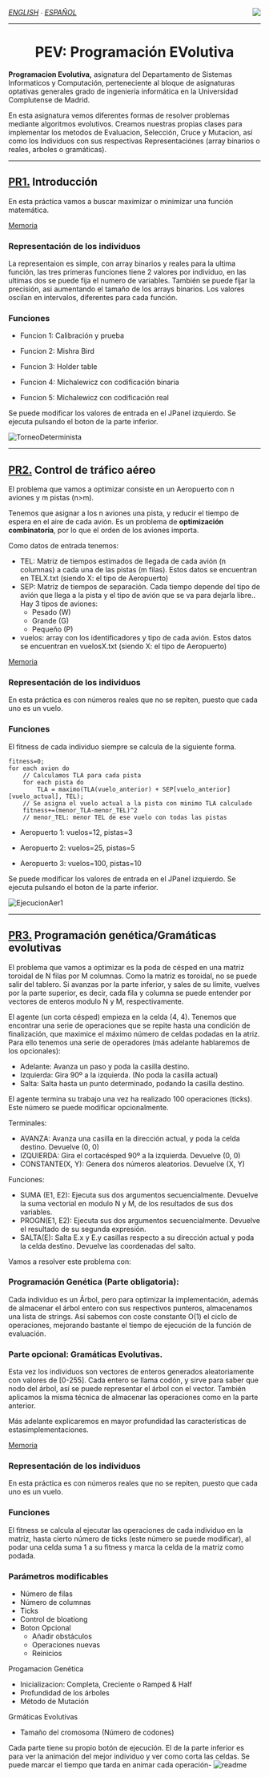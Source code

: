 *[ENGLISH](https://github.com/Danipiza/PEV/blob/main/README_ENG.md) ∙ [ESPAÑOL](README.md)* <img align="right" src="https://visitor-badge.laobi.icu/badge?page_id=danipiza.PEV" />

<hr>

<h1 align="center">
    PEV: Programación EVolutiva
</h1>

**Programacion Evolutiva,** asignatura del Departamento de Sistemas Informaticos y ́Computación, perteneciente al bloque de asignaturas optativas generales grado de ingeniería informática en la Universidad Complutense de Madrid.

En esta asignatura vemos diferentes formas de resolver problemas mediante algoritmos evolutivos. Creamos nuestras propias clases para implementar los metodos de Evaluacion, Selección, Cruce y Mutacion, así como los Individuos con sus respectivas Representaciónes (array binarios o reales, arboles o gramáticas).

---


## [PR1.](https://github.com/Danipiza/PEV/files/15047439/PR1.pdf) Introducción

En esta práctica vamos a buscar maximizar o minimizar una función matemática. 

[Memoria](https://github.com/Danipiza/PEV/files/15047587/Memoria.pdf)

### Representación de los individuos 
La representaion es simple, con array binarios y reales para la ultima función, las tres primeras funciones tiene 2 valores por individuo, en las ultimas dos se puede fija el numero de variables. También se puede fijar la precisión, asi aumentando el tamaño de los arrays binarios. Los valores oscilan en intervalos, diferentes para cada función.

### Funciones

- Funcion 1: Calibración y prueba

- Funcion 2: Mishra Bird

- Funcion 3: Holder table
  
- Funcion 4: Michalewicz con codificación binaria

- Funcion 5: Michalewicz con codificación real

Se puede modificar los valores de entrada en el JPanel izquierdo. Se ejecuta pulsando el boton de la parte inferior.

![TorneoDeterminista](https://github.com/Danipiza/PEV/assets/98972125/a3331053-55ed-4d3d-8c4e-9e23afb9a27b)


---

## [PR2.](https://github.com/Danipiza/PEV/files/15047437/PR2.pdf) Control de tráfico aéreo 

El problema que vamos a optimizar consiste en un Aeropuerto con n aviones y m pistas (n>m).

Tenemos que asignar a los n aviones una pista, y reducir el tiempo de espera en el aire de cada avión. Es un problema de **optimización combinatoria**, por lo que el orden de los aviones importa.

Como datos de entrada tenemos:

- TEL: Matriz de tiempos estimados de llegada de cada avión (n columnas) a cada una de las pistas (m filas). Estos datos se encuentran en TELX.txt (siendo X: el tipo de Aeropuerto)
- SEP: Matriz de tiempos de separación. Cada tiempo depende del tipo de avión que llega a la pista y el tipo de avión que se va para dejarla libre.. Hay 3 tipos de aviones:
  - Pesado (W)
  - Grande (G)
  - Pequeño (P)
- vuelos: array con los identificadores y tipo de cada avión. Estos datos se encuentran en vuelosX.txt (siendo X: el tipo de Aeropuerto)

[Memoria](https://github.com/Danipiza/PEV/files/15047586/Memoria.pdf)

### Representación de los individuos 
En esta práctica es con números reales que no se repiten, puesto que cada uno es un vuelo.

### Funciones
El fitness de cada individuo siempre se calcula de la siguiente forma.

```
fitness=0;
for each avion do
    // Calculamos TLA para cada pista
    for each pista do
        TLA = maximo(TLA(vuelo_anterior) + SEP[vuelo_anterior][vuelo_actual], TEL);
    // Se asigna el vuelo actual a la pista con minimo TLA calculado
    fitness+=(menor_TLA-menor_TEL)^2
    // menor_TEL: menor TEL de ese vuelo con todas las pistas
```

- Aeropuerto 1: vuelos=12, pistas=3

- Aeropuerto 2: vuelos=25, pistas=5

- Aeropuerto 3: vuelos=100, pistas=10

Se puede modificar los valores de entrada en el JPanel izquierdo. Se ejecuta pulsando el boton de la parte inferior.

![EjecucionAer1](https://github.com/Danipiza/PEV/assets/98972125/bf338add-de6b-4c78-a5bd-0741fc4fad76)

---

## [PR3.](https://github.com/Danipiza/PEV/files/15047438/PR3.pdf) Programación genética/Gramáticas evolutivas

El problema que vamos a optimizar es la poda de césped en una matriz toroidal de N filas por M columnas. Como la matriz es toroidal, no se puede salir del tablero. Si avanzas por la parte inferior, y sales de su límite, vuelves por la parte superior, es decir, cada fila y columna se puede entender por vectores de enteros modulo N y M, respectivamente.

El agente (un corta césped) empieza en la celda (4, 4). Tenemos que encontrar una serie de operaciones que se repite hasta una condición de finalización, que maximice el máximo número de celdas podadas en la 
 atriz. Para ello tenemos una serie de operadores (más adelante hablaremos de los opcionales):
- Adelante: Avanza un paso y poda la casilla destino.
- Izquierda: Gira 90º a la izquierda. (No poda la casilla actual)
- Salta: Salta hasta un punto determinado, podando la casilla destino.

El agente termina su trabajo una vez ha realizado 100 operaciones (ticks). Este número se puede modificar opcionalmente.

Terminales:
- AVANZA: Avanza una casilla en la dirección actual, y poda la celda destino. Devuelve (0, 0)
- IZQUIERDA: Gira el cortacésped 90º a la izquierda. Devuelve (0, 0)
- CONSTANTE(X, Y): Genera dos números aleatorios. Devuelve (X, Y)

Funciones:
- SUMA (E1, E2): Ejecuta sus dos argumentos secuencialmente. Devuelve la suma vectorial en modulo N y M, de los resultados de sus dos variables.
- PROGN(E1, E2): Ejecuta sus dos argumentos secuencialmente. Devuelve el resultado de su segunda expresión.
- SALTA(E): Salta E.x y E.y casillas respecto a su dirección actual y poda la celda destino. Devuelve las coordenadas del salto.
  
Vamos a resolver este problema con:

### Programación Genética (Parte obligatoria):
Cada individuo es un Árbol, pero para optimizar la implementación, además de almacenar el árbol entero con sus respectivos punteros, almacenamos una lista de strings. Así sabemos con coste constante O(1) el ciclo de operaciones, mejorando bastante el tiempo de ejecución de la función de evaluación.

### Parte opcional: Gramáticas Evolutivas.
Esta vez los individuos son vectores de enteros generados aleatoriamente con valores de [0-255]. Cada entero se llama codón, y sirve para saber que nodo del árbol, así se puede representar el árbol con el vector. También aplicamos la misma técnica de almacenar las operaciones como en la parte anterior. 

Más adelante explicaremos en mayor profundidad las características de estasimplementaciones.

[Memoria](https://github.com/Danipiza/PEV/files/15047588/Memoria.pdf)

### Representación de los individuos 
En esta práctica es con números reales que no se repiten, puesto que cada uno es un vuelo.

### Funciones
El fitness se calcula al ejecutar las operaciones de cada individuo en la matriz, hasta cierto número de ticks (este número se puede modificar), al podar una celda suma 1 a su fitness y marca la celda de la matriz como podada.

### Parámetros modificables
- Número de filas
- Número de columnas
- Ticks
- Control de bloationg
- Boton Opcional
  - Añadir obstáculos
  - Operaciones nuevas
  - Reinicios

Progamacion Genética
- Inicializacion: Completa, Creciente o Ramped & Half
- Profundidad de los árboles
- Método de Mutación

Grmáticas Evolutivas
- Tamaño del cromosoma (Número de codones)

Cada parte tiene su propio botón de ejecución. El de la parte inferior es para ver la animación del mejor individuo y ver como corta las celdas. Se puede marcar el tiempo que tarda en animar cada operación-
![readme](https://github.com/Danipiza/PEV/assets/98972125/07deaebc-6383-4ff0-b9a8-56c151e8235a)

